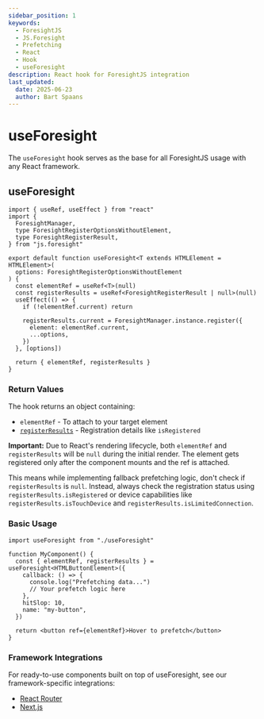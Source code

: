 ```yaml
---
sidebar_position: 1
keywords:
  - ForesightJS
  - JS.Foresight
  - Prefetching
  - React
  - Hook
  - useForesight
description: React hook for ForesightJS integration
last_updated:
  date: 2025-06-23
  author: Bart Spaans
---
```


# useForesight

The `useForesight` hook serves as the base for all ForesightJS usage with any React framework.

## useForesight

```tsx
import { useRef, useEffect } from "react"
import {
  ForesightManager,
  type ForesightRegisterOptionsWithoutElement,
  type ForesightRegisterResult,
} from "js.foresight"

export default function useForesight<T extends HTMLElement = HTMLElement>(
  options: ForesightRegisterOptionsWithoutElement
) {
  const elementRef = useRef<T>(null)
  const registerResults = useRef<ForesightRegisterResult | null>(null)
  useEffect(() => {
    if (!elementRef.current) return

    registerResults.current = ForesightManager.instance.register({
      element: elementRef.current,
      ...options,
    })
  }, [options])

  return { elementRef, registerResults }
}
```

### Return Values

The hook returns an object containing:

- `elementRef` - To attach to your target element
- [`registerResults`](/docs/getting_started/config#return-value-of-register) - Registration details like `isRegistered`

**Important:** Due to React's rendering lifecycle, both `elementRef` and `registerResults` will be `null` during the initial render. The element gets registered only after the component mounts and the ref is attached.

This means while implementing fallback prefetching logic, don't check if `registerResults` is `null`. Instead, always check the registration status using `registerResults.isRegistered` or device capabilities like `registerResults.isTouchDevice` and `registerResults.isLimitedConnection`.

### Basic Usage

```TS
import useForesight from "./useForesight"

function MyComponent() {
  const { elementRef, registerResults } = useForesight<HTMLButtonElement>({
    callback: () => {
      console.log("Prefetching data...")
      // Your prefetch logic here
    },
    hitSlop: 10,
    name: "my-button",
  })

  return <button ref={elementRef}>Hover to prefetch</button>
}
```

### Framework Integrations

For ready-to-use components built on top of useForesight, see our framework-specific integrations:

- [React Router](/docs/integrations/react/react-router#foresightlink-component)
- [Next.js](/docs/integrations/react/nextjs#foresightlink-component)
